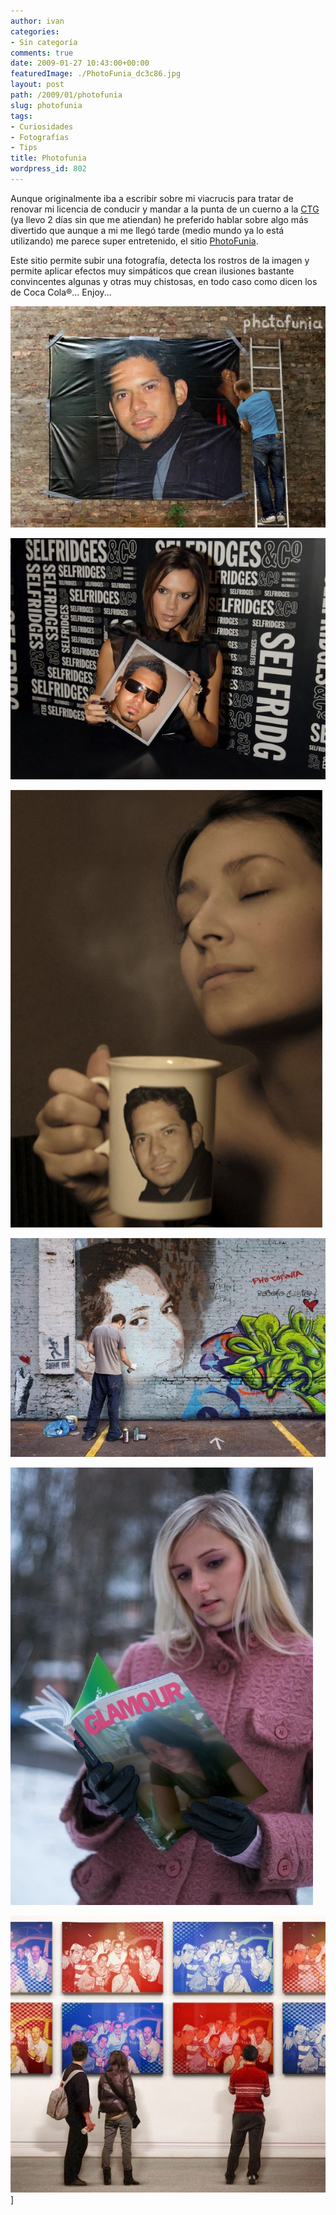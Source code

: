 ```yaml
---
author: ivan
categories:
- Sin categoría
comments: true
date: 2009-01-27 10:43:00+00:00
featuredImage: ./PhotoFunia_dc3c86.jpg
layout: post
path: /2009/01/photofunia
slug: photofunia
tags:
- Curiosidades
- Fotografías
- Tips
title: Photofunia
wordpress_id: 802
---
```


Aunque originalmente iba a escribir sobre mi viacrucis para tratar de renovar mi licencia de conducir y mandar a la punta de un cuerno a la [CTG](http://www.ctg.gov.ec/) (ya llevo 2 días sin que me atiendan) he preferido hablar sobre algo más divertido que aunque a mi me llegó tarde (medio mundo ya lo está utilizando) me parece super entretenido, el sitio [PhotoFunia](http://www.photofunia.com/).

Este sitio permite subir una fotografía, detecta los rostros de la imagen y permite aplicar efectos muy simpáticos que crean ilusiones bastante convincentes algunas y otras muy chistosas, en todo caso como dicen los de Coca Cola®... Enjoy...

![Foto 1](./PhotoFunia_dc3c86.jpg)

![Foto 2](./PhotoFunia_dbe519.jpg)

![Foto 3](./PhotoFunia_dbf320.jpg)

![Foto 4](./PhotoFunia_dbf48b.jpg)

![Foto 5](./Photofunia_cr.jpg)

![Foto 6](./Photofunia_kZgMg.jpg)]